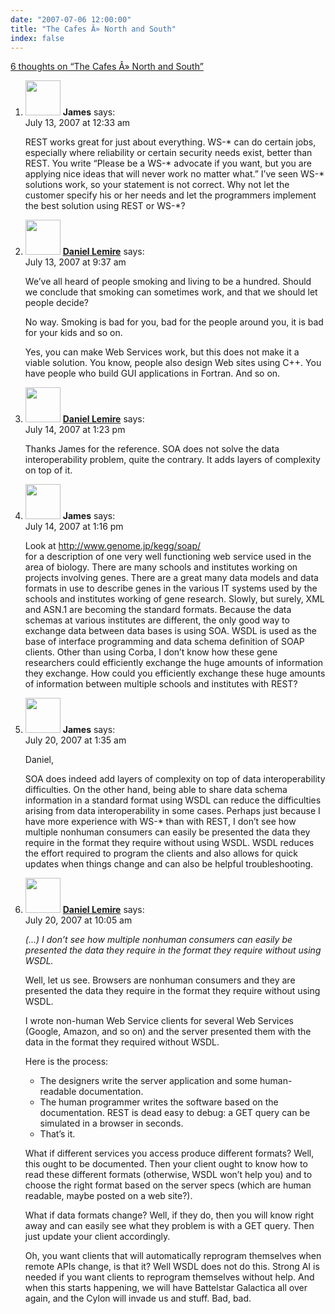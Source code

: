 ```yaml
---
date: "2007-07-06 12:00:00"
title: "The Cafes Â» North and South"
index: false
---
```


[6 thoughts on &ldquo;The Cafes Â» North and South&rdquo;](/lemire/blog/2007/07-06-the-cafes-%c2%bb-north-and-south)

<ol class="comment-list">
<li id="comment-49397" class="comment even thread-even depth-1">
<div class="comment-author vcard">
<img alt src="https://secure.gravatar.com/avatar/d36df0b06ff9ee4c8e187ba971193b60?s=56&#038;d=mm&#038;r=g" srcset="https://secure.gravatar.com/avatar/d36df0b06ff9ee4c8e187ba971193b60?s=112&#038;d=mm&#038;r=g 2x" class="avatar avatar-56 photo" height="56" width="56" decoding="async" /> <b class="fn">James</b> <span class="says">says:</span> </div>
<div class="comment-metadata"><time datetime="2007-07-13T00:33:31+00:00">July 13, 2007 at 12:33 am</time></a> </div>
<div class="comment-content">
<p>REST works great for just about everything. WS-* can do certain jobs, especially where reliability or certain security needs exist, better than REST. You write &ldquo;Please be a WS-* advocate if you want, but you are applying nice ideas that will never work no matter what.&rdquo; I&rsquo;ve seen WS-* solutions work, so your statement is not correct. Why not let the customer specify his or her needs and let the programmers implement the best solution using REST or WS-*?</p>
</div>
</li>
<li id="comment-49398" class="comment odd alt thread-odd thread-alt depth-1">
<div class="comment-author vcard">
<img alt src="https://secure.gravatar.com/avatar/6518c23aacab4c42dd2c5b9b57b79fb5?s=56&#038;d=mm&#038;r=g" srcset="https://secure.gravatar.com/avatar/6518c23aacab4c42dd2c5b9b57b79fb5?s=112&#038;d=mm&#038;r=g 2x" class="avatar avatar-56 photo" height="56" width="56" decoding="async" /> <b class="fn"><a href="https://lemire.me/blog/" class="url" rel="ugc">Daniel Lemire</a></b> <span class="says">says:</span> </div>
<div class="comment-metadata"><time datetime="2007-07-13T09:37:15+00:00">July 13, 2007 at 9:37 am</time></a> </div>
<div class="comment-content">
<p>We&rsquo;ve all heard of people smoking and living to be a hundred. Should we conclude that smoking can sometimes work, and that we should let people decide?</p>
<p>No way. Smoking is bad for you, bad for the people around you, it is bad for your kids and so on.</p>
<p>Yes, you can make Web Services work, but this does not make it a viable solution. You know, people also design Web sites using C++. You have people who build GUI applications in Fortran. And so on.</p>
</div>
</li>
<li id="comment-49402" class="comment even thread-even depth-1">
<div class="comment-author vcard">
<img alt src="https://secure.gravatar.com/avatar/6518c23aacab4c42dd2c5b9b57b79fb5?s=56&#038;d=mm&#038;r=g" srcset="https://secure.gravatar.com/avatar/6518c23aacab4c42dd2c5b9b57b79fb5?s=112&#038;d=mm&#038;r=g 2x" class="avatar avatar-56 photo" height="56" width="56" loading="lazy" decoding="async" /> <b class="fn"><a href="https://lemire.me/blog/" class="url" rel="ugc">Daniel Lemire</a></b> <span class="says">says:</span> </div>
<div class="comment-metadata"><time datetime="2007-07-14T13:23:43+00:00">July 14, 2007 at 1:23 pm</time></a> </div>
<div class="comment-content">
<p>Thanks James for the reference. SOA does not solve the data interoperability problem, quite the contrary. It adds layers of complexity on top of it.</p>
</div>
</li>
<li id="comment-49401" class="comment odd alt thread-odd thread-alt depth-1">
<div class="comment-author vcard">
<img alt src="https://secure.gravatar.com/avatar/d36df0b06ff9ee4c8e187ba971193b60?s=56&#038;d=mm&#038;r=g" srcset="https://secure.gravatar.com/avatar/d36df0b06ff9ee4c8e187ba971193b60?s=112&#038;d=mm&#038;r=g 2x" class="avatar avatar-56 photo" height="56" width="56" loading="lazy" decoding="async" /> <b class="fn">James</b> <span class="says">says:</span> </div>
<div class="comment-metadata"><time datetime="2007-07-14T13:16:58+00:00">July 14, 2007 at 1:16 pm</time></a> </div>
<div class="comment-content">
<p>Look at <a href="http://www.genome.jp/kegg/soap/" rel="nofollow ugc">http://www.genome.jp/kegg/soap/</a><br/>
for a description of one very well functioning web service used in the area of biology. There are many schools and institutes working on projects involving genes. There are a great many data models and data formats in use to describe genes in the various IT systems used by the schools and institutes working of gene research. Slowly, but surely, XML and ASN.1 are becoming the standard formats. Because the data schemas at various institutes are different, the only good way to exchange data between data bases is using SOA. WSDL is used as the base of interface programming and data schema definition of SOAP clients. Other than using Corba, I don&rsquo;t know how these gene researchers could efficiently exchange the huge amounts of information they exchange. How could you efficiently exchange these huge amounts of information between multiple schools and institutes with REST?</p>
</div>
</li>
<li id="comment-49412" class="comment even thread-even depth-1">
<div class="comment-author vcard">
<img alt src="https://secure.gravatar.com/avatar/d36df0b06ff9ee4c8e187ba971193b60?s=56&#038;d=mm&#038;r=g" srcset="https://secure.gravatar.com/avatar/d36df0b06ff9ee4c8e187ba971193b60?s=112&#038;d=mm&#038;r=g 2x" class="avatar avatar-56 photo" height="56" width="56" loading="lazy" decoding="async" /> <b class="fn">James</b> <span class="says">says:</span> </div>
<div class="comment-metadata"><time datetime="2007-07-20T01:35:36+00:00">July 20, 2007 at 1:35 am</time></a> </div>
<div class="comment-content">
<p>Daniel,</p>
<p>SOA does indeed add layers of complexity on top of data interoperability difficulties. On the other hand, being able to share data schema information in a standard format using WSDL can reduce the difficulties arising from data interoperability in some cases. Perhaps just because I have more experience with WS-* than with REST, I don&rsquo;t see how multiple nonhuman consumers can easily be presented the data they require in the format they require without using WSDL. WSDL reduces the effort required to program the clients and also allows for quick updates when things change and can also be helpful troubleshooting.</p>
</div>
</li>
<li id="comment-49413" class="comment odd alt thread-odd thread-alt depth-1">
<div class="comment-author vcard">
<img alt src="https://secure.gravatar.com/avatar/6518c23aacab4c42dd2c5b9b57b79fb5?s=56&#038;d=mm&#038;r=g" srcset="https://secure.gravatar.com/avatar/6518c23aacab4c42dd2c5b9b57b79fb5?s=112&#038;d=mm&#038;r=g 2x" class="avatar avatar-56 photo" height="56" width="56" loading="lazy" decoding="async" /> <b class="fn"><a href="https://lemire.me/blog/" class="url" rel="ugc">Daniel Lemire</a></b> <span class="says">says:</span> </div>
<div class="comment-metadata"><time datetime="2007-07-20T10:05:23+00:00">July 20, 2007 at 10:05 am</time></a> </div>
<div class="comment-content">
<p><em> (&#8230;) I don&rsquo;t see how multiple nonhuman consumers can easily be presented the data they require in the format they require without using WSDL.</em></p>
<p>Well, let us see. Browsers are nonhuman consumers and they are presented the data they require in the format they require without using WSDL.</p>
<p>I wrote non-human Web Service clients for several Web Services (Google, Amazon, and so on) and the server presented them with the data in the format they required without WSDL. </p>
<p>Here is the process:</p>
<ul>
<li>The designers write the server application and some human-readable documentation.</li>
<li>The human programmer writes the software based on the documentation. REST is dead easy to debug: a GET query can be simulated in a browser in seconds.</li>
<li>That&rsquo;s it.</li>
</ul>
<p>What if different services you access produce different formats? Well, this ought to be documented. Then your client ought to know how to read these different formats (otherwise, WSDL won&rsquo;t help you) and to choose the right format based on the server specs (which are human readable, maybe posted on a web site?).</p>
<p>What if data formats change? Well, if they do, then you will know right away and can easily see what they problem is with a GET query. Then just update your client accordingly.</p>
<p>Oh, you want clients that will automatically reprogram themselves when remote APIs change, is that it? Well WSDL does not do this. Strong AI is needed if you want clients to reprogram themselves without help. And when this starts happening, we will have Battelstar Galactica all over again, and the Cylon will invade us and stuff. Bad, bad.</p>
</div>
</li>
</ol>
